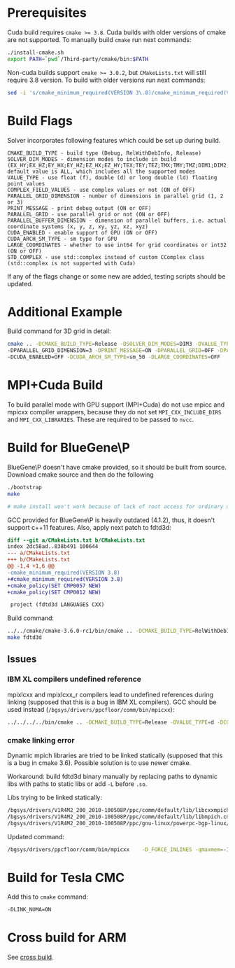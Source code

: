 # Prerequisites

Cuda build requires `cmake >= 3.8`. Cuda builds with older versions of cmake are not supported. To manually build `cmake` run next commands:

```sh
./install-cmake.sh
export PATH=`pwd`/Third-party/cmake/bin:$PATH
```

Non-cuda builds support `cmake >= 3.0.2`, but `CMakeLists.txt` will still require 3.8 version. To build with older versions run next commands:
```sh
sed -i 's/cmake_minimum_required(VERSION 3\.8)/cmake_minimum_required(VERSION 3\.0\.2)/' CMakeLists.txt
```

# Build Flags

Solver incorporates following features which could be set up during build.

```c_cpp
CMAKE_BUILD_TYPE - build type (Debug, RelWithDebInfo, Release)
SOLVER_DIM_MODES - dimension modes to include in build (EX_HY;EX_HZ;EY_HX;EY_HZ;EZ_HX;EZ_HY;TEX;TEY;TEZ;TMX;TMY;TMZ;DIM1;DIM2;DIM3;ALL); default value is ALL, which includes all the supported modes
VALUE_TYPE - use float (f), double (d) or long double (ld) floating point values
COMPLEX_FIELD_VALUES - use complex values or not (ON of OFF)
PARALLEL_GRID_DIMENSION - number of dimensions in parallel grid (1, 2 or 3)
PRINT_MESSAGE - print debug output (ON or OFF)
PARALLEL_GRID - use parallel grid or not (ON or OFF)
PARALLEL_BUFFER_DIMENSION - dimension of parallel buffers, i.e. actual coordinate systems (x, y, z, xy, yz, xz, xyz)
CUDA_ENABLED - enable support of GPU (ON or OFF)
CUDA_ARCH_SM_TYPE - sm type for GPU
LARGE_COORDINATES - whether to use int64 for grid coordinates or int32 (ON or OFF)
STD_COMPLEX - use std::complex instead of custom CComplex class (std::complex is not supported with Cuda)
```

If any of the flags change or some new are added, testing scripts should be updated.


# Additional Example

Build command for 3D grid in detail:

```sh
cmake .. -DCMAKE_BUILD_TYPE=Release -DSOLVER_DIM_MODES=DIM3 -DVALUE_TYPE=d -DCOMPLEX_FIELD_VALUES=OFF \
-DPARALLEL_GRID_DIMENSION=3 -DPRINT_MESSAGE=ON -DPARALLEL_GRID=OFF -DPARALLEL_BUFFER_DIMENSION=xyz \
-DCUDA_ENABLED=OFF -DCUDA_ARCH_SM_TYPE=sm_50 -DLARGE_COORDINATES=OFF
```

# MPI+Cuda Build

To build parallel mode with GPU support (MPI+Cuda) do not use mpicc and mpicxx compiler wrappers, because they do not set `MPI_CXX_INCLUDE_DIRS` and `MPI_CXX_LIBRARIES`. These are required to be passed to `nvcc`.

# Build for BlueGene\P

BlueGene\P doesn't have cmake provided, so it should be built from source. Download cmake source and then do the following

```sh
./bootstrap
make

# make install won't work because of lack of root access for ordinary users
```

GCC provided for BlueGene\P is heavily outdated (4.1.2), thus, it doesn't support c++11 features. Also, apply next patch to fdtd3d:

```patch
diff --git a/CMakeLists.txt b/CMakeLists.txt
index 2dc58ad..838b491 100644
--- a/CMakeLists.txt
+++ b/CMakeLists.txt
@@ -1,4 +1,6 @@
-cmake_minimum_required(VERSION 3.8)
+#cmake_minimum_required(VERSION 3.8)
+cmake_policy(SET CMP0057 NEW)
+cmake_policy(SET CMP0012 NEW)

 project (fdtd3d LANGUAGES CXX)

```

Build command:
```sh
../../cmake/cmake-3.6.0-rc1/bin/cmake .. -DCMAKE_BUILD_TYPE=RelWithDebInfo -DVALUE_TYPE=d -DCOMPLEX_FIELD_VALUES=ON -DSOLVER_DIM_MODES=DIM3 -DPARALLEL_GRID_DIMENSION=3 -DPRINT_MESSAGE=ON -DPARALLEL_GRID=ON -DPARALLEL_BUFFER_DIMENSION=xyz -DCUDA_ENABLED=OFF -DCUDA_ARCH_SM_TYPE=sm_50 -DDYNAMIC_GRID=OFF -DCOMBINED_SENDRECV=ON -DMPI_CLOCK=OFF -DCMAKE_C_COMPILER=/bgsys/drivers/ppcfloor/comm/bin/mpicc -DCMAKE_CXX_COMPILER=/bgsys/drivers/ppcfloor/comm/bin/mpicxx
make fdtd3d
```

## Issues

### IBM XL compilers undefined reference

mpixlcxx and mpixlcxx_r compilers lead to undefined references during linking (supposed that this is a bug in IBM XL compilers). GCC should be used instead (`/bgsys/drivers/ppcfloor/comm/bin/mpicxx`):

```sh
../../../../bin/cmake .. -DCMAKE_BUILD_TYPE=Release -DVALUE_TYPE=d -DCOMPLEX_FIELD_VALUES=ON -DSOLVER_DIM_MODES=DIM3 -DPARALLEL_GRID_DIMENSION=3 -DPRINT_MESSAGE=OFF -DPARALLEL_GRID=ON -DPARALLEL_BUFFER_DIMENSION=x -DCUDA_ENABLED=OFF -DCUDA_ARCH_SM_TYPE=sm_50 -DDYNAMIC_GRID=OFF -DCOMBINED_SENDRECV=ON -DMPI_CLOCK=OFF -DCMAKE_C_COMPILER=/bgsys/drivers/ppcfloor/comm/bin/mpicc -DCMAKE_CXX_COMPILER=/bgsys/drivers/ppcfloor/comm/bin/mpicxx
```

### cmake linking error

Dynamic mpich libraries are tried to be linked statically (supposed that this is a bug in cmake 3.6). Possible solution is to use newer cmake.

Workaround: build fdtd3d binary manually by replacing paths to dynamic libs with paths to static libs or add `-L` before `.so`.

Libs trying to be linked statically:
```sh
/bgsys/drivers/V1R4M2_200_2010-100508P/ppc/comm/default/lib/libcxxmpich.cnk.so
/bgsys/drivers/V1R4M2_200_2010-100508P/ppc/comm/default/lib/libmpich.cnk.so
/bgsys/drivers/V1R4M2_200_2010-100508P/ppc/gnu-linux/powerpc-bgp-linux/lib/librt.so
```

Updated command:
```sh
/bgsys/drivers/ppcfloor/comm/bin/mpicxx    -D_FORCE_INLINES -qmaxmem=-1  -O3  -O3 -DNDEBUG   CMakeFiles/fdtd3d.dir/main.cpp.o  -o fdtd3d /bgsys/drivers/V1R4M2_200_2010-100508P/ppc/comm/default/lib/libcxxmpich.cnk.a /bgsys/drivers/V1R4M2_200_2010-100508P/ppc/comm/default/lib/libmpich.cnk.a /bgsys/drivers/V1R4M2_200_2010-100508P/ppc/comm/default/lib/libopa.a -ldcmf.cnk -ldcmfcoll.cnk -lpthread -lSPI.cna /bgsys/drivers/V1R4M2_200_2010-100508P/ppc/gnu-linux/powerpc-bgp-linux/lib/librt.a Kernels/libKernels.a Settings/libSettings.a Coordinate/libCoordinate.a Grid/libGrid.a Layout/libLayout.a File-Management/Loader/libLoader.a File-Management/Dumper/libDumper.a Scheme/libInternalScheme.a Scheme/libScheme.a File-Management/Loader/libLoader.a File-Management/Dumper/libDumper.a File-Management/libFM.a ../Third-party/EasyBMP/libEasyBMP.a Scheme/libInternalScheme.a Grid/libGrid.a Settings/libSettings.a Helpers/libHelpers.a Layout/libLayout.a Kernels/libKernels.a Coordinate/libCoordinate.a
```

# Build for Tesla CMC

Add this to `cmake` command:
```sh
-DLINK_NUMA=ON
```

# Cross build for ARM

See [cross build](CrossBuild.md).

